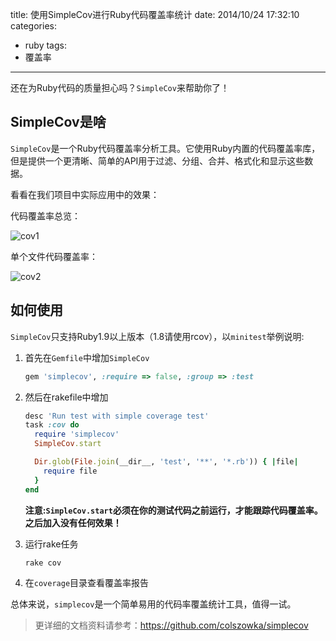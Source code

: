 title: 使用SimpleCov进行Ruby代码覆盖率统计
date: 2014/10/24 17:32:10
categories:
  - ruby
tags:
  - 覆盖率
---
还在为Ruby代码的质量担心吗？`SimpleCov`来帮助你了！

## SimpleCov是啥

`SimpleCov`是一个Ruby代码覆盖率分析工具。它使用Ruby内置的代码覆盖率库，但是提供一个更清晰、简单的API用于过滤、分组、合并、格式化和显示这些数据。

看看在我们项目中实际应用中的效果：

<!-- more -->

代码覆盖率总览：

![cov1](http://7vzu7z.com1.z0.glb.clouddn.com/2014-10-27_simplecov_group.png)

单个文件代码覆盖率：

![cov2](http://7vzu7z.com1.z0.glb.clouddn.com/2014-10-27_simplecov_file.png)

## 如何使用

`SimpleCov`只支持Ruby1.9以上版本（1.8请使用rcov），以`minitest`举例说明:

1. 首先在`Gemfile`中增加`SimpleCov`

    ```ruby
    gem 'simplecov', :require => false, :group => :test
    ```

2. 然后在rakefile中增加

    ```ruby
    desc 'Run test with simple coverage test'
    task :cov do
      require 'simplecov'
      SimpleCov.start

      Dir.glob(File.join(__dir__, 'test', '**', '*.rb')) { |file|
        require file
      }
    end
    ```

    **注意:`SimpleCov.start`必须在你的测试代码之前运行，才能跟踪代码覆盖率。之后加入没有任何效果！**

3. 运行rake任务

    ```
    rake cov
    ```

4. 在`coverage`目录查看覆盖率报告

总体来说，`simplecov`是一个简单易用的代码率覆盖统计工具，值得一试。

> 更详细的文档资料请参考：https://github.com/colszowka/simplecov

